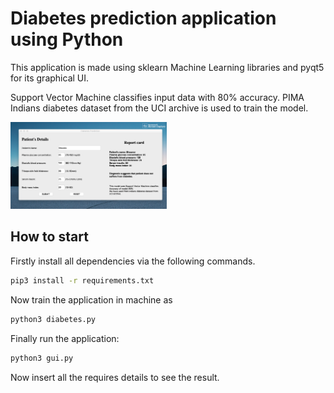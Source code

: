 # Diabetes prediction application using Python

This application is made using sklearn Machine Learning libraries and pyqt5 for its graphical UI. 

Support Vector Machine classifies input data with 80% accuracy. PIMA Indians diabetes dataset from the UCI archive is used to train the model.

<img src="./screenshots/Screenshot.png" width="250">

## How to start

Firstly install all dependencies via the following commands.

```bash
pip3 install -r requirements.txt
```

Now train the application in machine as

```bash
python3 diabetes.py
```

Finally run the application:

```bash
python3 gui.py
```
Now insert all the requires details to see the result.
